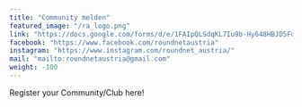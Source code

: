 ```yaml
---
title: "Community melden"
featured_image: "/ra_logo.png"
link: "https://docs.google.com/forms/d/e/1FAIpQLSdqKL7Iu9b-Hy648HBJD5FqnAWjD4Y2uhoKjHGUBOUA1duWHw/viewform?usp=sf_link"
facebook: "https://www.facebook.com/roundnetaustria"
instagram: "https://www.instagram.com/roundnet_austria/"
mail: "mailto:roundnetaustria@gmail.com"
weight: -100
---
```

Register your Community/Club here!

